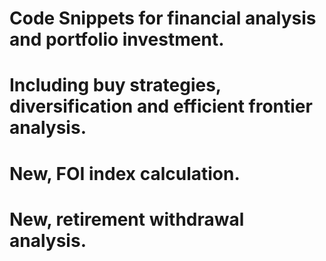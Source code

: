 # Code Snippets for financial analysis and portfolio investment.
# Including buy strategies, diversification and efficient frontier analysis.
# New, FOI index calculation.
# New, retirement withdrawal analysis.
